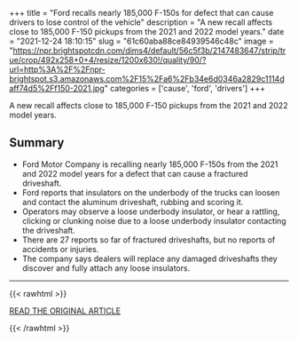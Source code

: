 +++
title = "Ford recalls nearly 185,000 F-150s for defect that can cause drivers to lose control of the vehicle"
description = "A new recall affects close to 185,000 F-150 pickups from the 2021 and 2022 model years."
date = "2021-12-24 18:10:15"
slug = "61c60aba88ce84939546c48c"
image = "https://npr.brightspotcdn.com/dims4/default/56c5f3b/2147483647/strip/true/crop/492x258+0+4/resize/1200x630!/quality/90/?url=http%3A%2F%2Fnpr-brightspot.s3.amazonaws.com%2F15%2Fa6%2Fb34e6d0346a2829c1114daff74d5%2Ff150-2021.jpg"
categories = ['cause', 'ford', 'drivers']
+++

A new recall affects close to 185,000 F-150 pickups from the 2021 and 2022 model years.

## Summary

- Ford Motor Company is recalling nearly 185,000 F-150s from the 2021 and 2022 model years for a defect that can cause a fractured driveshaft.
- Ford reports that insulators on the underbody of the trucks can loosen and contact the aluminum driveshaft, rubbing and scoring it.
- Operators may observe a loose underbody insulator, or hear a rattling, clicking or clunking noise due to a loose underbody insulator contacting the driveshaft.
- There are 27 reports so far of fractured driveshafts, but no reports of accidents or injuries.
- The company says dealers will replace any damaged driveshafts they discover and fully attach any loose insulators.

---

{{< rawhtml >}}
  <p class="article-category">
    <a target="_blank" href="https://www.michiganradio.org/transportation-infrastructure/2021-12-23/ford-recalls-nearly-185-000-f-150s-for-defect-that-can-cause-drivers-to-lose-control-of-the-vehicle">READ THE ORIGINAL ARTICLE</a>
  </p>
{{< /rawhtml >}}
